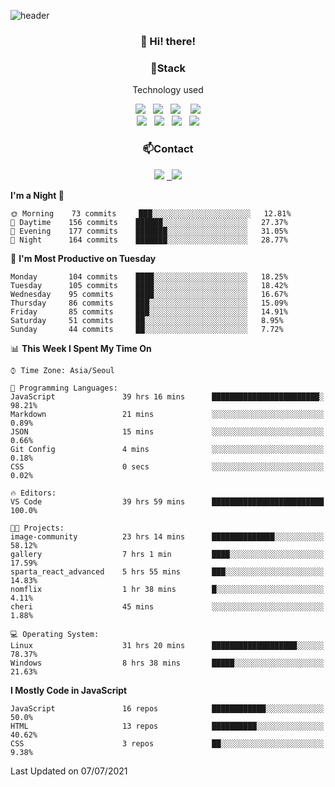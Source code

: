 ![header](https://capsule-render.vercel.app/api?type=waving&color=gradient&height=200&text=Che-ri&fontAlign=70&fontAlignY=40&animation=twinkling)

<h3 align="center">👋 Hi! there!</h3>

<h3 align="center">📌Stack</h3>
<p align="center">Technology used</p>
<div align="center"><img src="https://img.shields.io/badge/HTML5-e74c3c?style=flat-square&logo=HTML5&logoColor=white"></img> &nbsp <img src="https://img.shields.io/badge/CSS3-0A84FF?style=flat-square&logo=CSS3&logoColor=white"></img>  &nbsp <img src="https://img.shields.io/badge/SCSS-fd79a8?style=flat-square&logo=Sass&logoColor=white"/></a>&nbsp  &nbsp <img src="https://img.shields.io/badge/styled%2Dcomponents-DB7093?style=flat-square&logo=styled%2Dcomponents&logoColor=white"/></a>
<br><img src="https://img.shields.io/badge/JavaScript-FFCD11?style=flat-square&logo=JavaScript&logoColor=white"></img> &nbsp <img src="https://img.shields.io/badge/React-00BCF6?style=flat-square&logo=React&logoColor=white"></img> &nbsp <img src="https://img.shields.io/badge/Redux-764ABC?style=flat-square&logo=Redux&logoColor=white"/></a> &nbsp <img src="https://img.shields.io/badge/jQuery-3655FF?style=flat-square&logo=jQuery&logoColor=white"></img></div>

<h3 align="center">📫Contact</h3>
<div align="center"><a href="https://cheri.tistory.com/"><img src="https://img.shields.io/badge/Cheri-AD29B6?style=flat-square&logo=Tidal&logoColor=white"/></a> <a href="rnjs1135@gmail.com"> &nbsp <img src="https://img.shields.io/badge/Gmail-EA4335?style=flat-square&logo=Gmail&logoColor=white"/></a></div>

<!--START_SECTION:waka-->
**I'm a Night 🦉** 

```text
🌞 Morning    73 commits     ███░░░░░░░░░░░░░░░░░░░░░░   12.81% 
🌆 Daytime    156 commits    ██████░░░░░░░░░░░░░░░░░░░   27.37% 
🌃 Evening    177 commits    ███████░░░░░░░░░░░░░░░░░░   31.05% 
🌙 Night      164 commits    ███████░░░░░░░░░░░░░░░░░░   28.77%

```
📅 **I'm Most Productive on Tuesday** 

```text
Monday       104 commits    ████░░░░░░░░░░░░░░░░░░░░░   18.25% 
Tuesday      105 commits    ████░░░░░░░░░░░░░░░░░░░░░   18.42% 
Wednesday    95 commits     ████░░░░░░░░░░░░░░░░░░░░░   16.67% 
Thursday     86 commits     ███░░░░░░░░░░░░░░░░░░░░░░   15.09% 
Friday       85 commits     ███░░░░░░░░░░░░░░░░░░░░░░   14.91% 
Saturday     51 commits     ██░░░░░░░░░░░░░░░░░░░░░░░   8.95% 
Sunday       44 commits     ██░░░░░░░░░░░░░░░░░░░░░░░   7.72%

```


📊 **This Week I Spent My Time On** 

```text
⌚︎ Time Zone: Asia/Seoul

💬 Programming Languages: 
JavaScript               39 hrs 16 mins      ████████████████████████░   98.21% 
Markdown                 21 mins             ░░░░░░░░░░░░░░░░░░░░░░░░░   0.89% 
JSON                     15 mins             ░░░░░░░░░░░░░░░░░░░░░░░░░   0.66% 
Git Config               4 mins              ░░░░░░░░░░░░░░░░░░░░░░░░░   0.18% 
CSS                      0 secs              ░░░░░░░░░░░░░░░░░░░░░░░░░   0.02%

🔥 Editors: 
VS Code                  39 hrs 59 mins      █████████████████████████   100.0%

🐱‍💻 Projects: 
image-community          23 hrs 14 mins      ██████████████░░░░░░░░░░░   58.12% 
gallery                  7 hrs 1 min         ████░░░░░░░░░░░░░░░░░░░░░   17.59% 
sparta_react_advanced    5 hrs 55 mins       ███░░░░░░░░░░░░░░░░░░░░░░   14.83% 
nomflix                  1 hr 38 mins        █░░░░░░░░░░░░░░░░░░░░░░░░   4.11% 
cheri                    45 mins             ░░░░░░░░░░░░░░░░░░░░░░░░░   1.88%

💻 Operating System: 
Linux                    31 hrs 20 mins      ███████████████████░░░░░░   78.37% 
Windows                  8 hrs 38 mins       █████░░░░░░░░░░░░░░░░░░░░   21.63%

```

**I Mostly Code in JavaScript** 

```text
JavaScript               16 repos            ████████████░░░░░░░░░░░░░   50.0% 
HTML                     13 repos            ██████████░░░░░░░░░░░░░░░   40.62% 
CSS                      3 repos             ██░░░░░░░░░░░░░░░░░░░░░░░   9.38%

```



 Last Updated on 07/07/2021
<!--END_SECTION:waka-->
